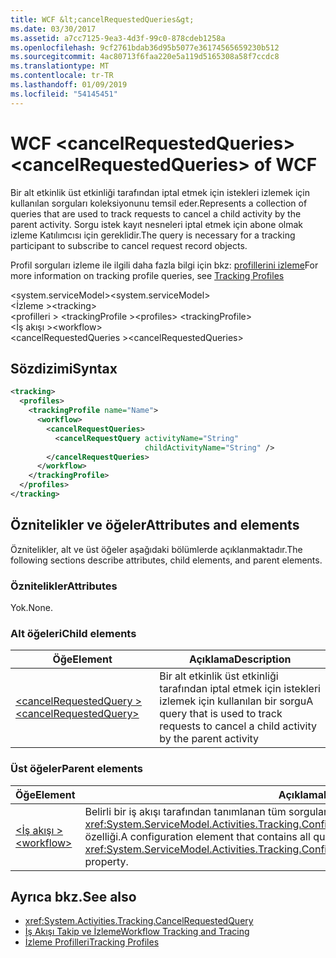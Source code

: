 ```yaml
---
title: WCF &lt;cancelRequestedQueries&gt;
ms.date: 03/30/2017
ms.assetid: a7cc7125-9ea3-4d3f-99c0-878cdeb1258a
ms.openlocfilehash: 9cf2761bdab36d95b5077e36174565659230b512
ms.sourcegitcommit: 4ac80713f6faa220e5a119d5165308a58f7ccdc8
ms.translationtype: MT
ms.contentlocale: tr-TR
ms.lasthandoff: 01/09/2019
ms.locfileid: "54145451"
---
```

# <a name="ltcancelrequestedqueriesgt-of-wcf"></a><span data-ttu-id="47544-102">WCF &lt;cancelRequestedQueries&gt;</span><span class="sxs-lookup"><span data-stu-id="47544-102">&lt;cancelRequestedQueries&gt; of WCF</span></span>
<span data-ttu-id="47544-103">Bir alt etkinlik üst etkinliği tarafından iptal etmek için istekleri izlemek için kullanılan sorguları koleksiyonunu temsil eder.</span><span class="sxs-lookup"><span data-stu-id="47544-103">Represents a collection of queries that are used to track requests to cancel a child activity by the parent activity.</span></span> <span data-ttu-id="47544-104">Sorgu istek kayıt nesneleri iptal etmek için abone olmak izleme Katılımcısı için gereklidir.</span><span class="sxs-lookup"><span data-stu-id="47544-104">The query is necessary for a tracking participant to subscribe to cancel request record objects.</span></span>  
  
<span data-ttu-id="47544-105">Profil sorguları izleme ile ilgili daha fazla bilgi için bkz: [profillerini izleme](../../../../../docs/framework/windows-workflow-foundation/tracking-profiles.md)</span><span class="sxs-lookup"><span data-stu-id="47544-105">For more information on tracking profile queries, see [Tracking Profiles](../../../../../docs/framework/windows-workflow-foundation/tracking-profiles.md)</span></span>  
  
<span data-ttu-id="47544-106">\<system.serviceModel></span><span class="sxs-lookup"><span data-stu-id="47544-106">\<system.serviceModel></span></span>  
<span data-ttu-id="47544-107">\<İzleme ></span><span class="sxs-lookup"><span data-stu-id="47544-107">\<tracking></span></span>  
<span data-ttu-id="47544-108">\<profilleri > \<trackingProfile ></span><span class="sxs-lookup"><span data-stu-id="47544-108">\<profiles> \<trackingProfile></span></span>  
<span data-ttu-id="47544-109">\<İş akışı ></span><span class="sxs-lookup"><span data-stu-id="47544-109">\<workflow></span></span>  
<span data-ttu-id="47544-110">\<cancelRequestedQueries ></span><span class="sxs-lookup"><span data-stu-id="47544-110">\<cancelRequestedQueries></span></span>  
  
## <a name="syntax"></a><span data-ttu-id="47544-111">Sözdizimi</span><span class="sxs-lookup"><span data-stu-id="47544-111">Syntax</span></span>  
  
```xml  
<tracking>
  <profiles>
    <trackingProfile name="Name">
      <workflow>
        <cancelRequestQueries>
          <cancelRequestQuery activityName="String"
                              childActivityName="String" />
        </cancelRequestQueries>
      </workflow>
    </trackingProfile>
  </profiles>
</tracking>
```  
  
## <a name="attributes-and-elements"></a><span data-ttu-id="47544-112">Öznitelikler ve öğeler</span><span class="sxs-lookup"><span data-stu-id="47544-112">Attributes and elements</span></span>  

<span data-ttu-id="47544-113">Öznitelikler, alt ve üst öğeler aşağıdaki bölümlerde açıklanmaktadır.</span><span class="sxs-lookup"><span data-stu-id="47544-113">The following sections describe attributes, child elements, and parent elements.</span></span>  
  
### <a name="attributes"></a><span data-ttu-id="47544-114">Öznitelikler</span><span class="sxs-lookup"><span data-stu-id="47544-114">Attributes</span></span>

<span data-ttu-id="47544-115">Yok.</span><span class="sxs-lookup"><span data-stu-id="47544-115">None.</span></span>
  
### <a name="child-elements"></a><span data-ttu-id="47544-116">Alt öğeleri</span><span class="sxs-lookup"><span data-stu-id="47544-116">Child elements</span></span>
  
|<span data-ttu-id="47544-117">Öğe</span><span class="sxs-lookup"><span data-stu-id="47544-117">Element</span></span>|<span data-ttu-id="47544-118">Açıklama</span><span class="sxs-lookup"><span data-stu-id="47544-118">Description</span></span>|  
|-------------|-----------------|  
|[<span data-ttu-id="47544-119">\<cancelRequestedQuery ></span><span class="sxs-lookup"><span data-stu-id="47544-119">\<cancelRequestedQuery></span></span>](cancelrequestedquery-of-wcf.md)|<span data-ttu-id="47544-120">Bir alt etkinlik üst etkinliği tarafından iptal etmek için istekleri izlemek için kullanılan bir sorgu</span><span class="sxs-lookup"><span data-stu-id="47544-120">A query that is used to track requests to cancel a child activity by the parent activity</span></span>|  
  
### <a name="parent-elements"></a><span data-ttu-id="47544-121">Üst öğeler</span><span class="sxs-lookup"><span data-stu-id="47544-121">Parent elements</span></span>  
  
|<span data-ttu-id="47544-122">Öğe</span><span class="sxs-lookup"><span data-stu-id="47544-122">Element</span></span>|<span data-ttu-id="47544-123">Açıklama</span><span class="sxs-lookup"><span data-stu-id="47544-123">Description</span></span>|  
|-------------|-----------------|  
|[<span data-ttu-id="47544-124">\<İş akışı ></span><span class="sxs-lookup"><span data-stu-id="47544-124">\<workflow></span></span>](../../../../../docs/framework/configure-apps/file-schema/windows-workflow-foundation/workflow.md)|<span data-ttu-id="47544-125">Belirli bir iş akışı tarafından tanımlanan tüm sorgularında içeren bir yapılandırma öğesi <xref:System.ServiceModel.Activities.Tracking.Configuration.ProfileWorkflowElement.ActivityDefinitionId> özelliği.</span><span class="sxs-lookup"><span data-stu-id="47544-125">A configuration element that contains all queries for a specific workflow identified by the <xref:System.ServiceModel.Activities.Tracking.Configuration.ProfileWorkflowElement.ActivityDefinitionId> property.</span></span>|  
  
## <a name="see-also"></a><span data-ttu-id="47544-126">Ayrıca bkz.</span><span class="sxs-lookup"><span data-stu-id="47544-126">See also</span></span>

- <xref:System.Activities.Tracking.CancelRequestedQuery>
- [<span data-ttu-id="47544-127">İş Akışı Takip ve İzleme</span><span class="sxs-lookup"><span data-stu-id="47544-127">Workflow Tracking and Tracing</span></span>](../../../../../docs/framework/windows-workflow-foundation/workflow-tracking-and-tracing.md)
- [<span data-ttu-id="47544-128">İzleme Profilleri</span><span class="sxs-lookup"><span data-stu-id="47544-128">Tracking Profiles</span></span>](../../../../../docs/framework/windows-workflow-foundation/tracking-profiles.md)

